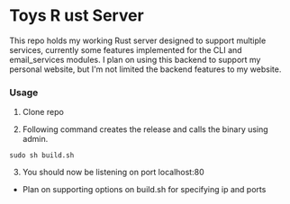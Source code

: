 # Toys R ust Server
This repo holds my working Rust server designed to support multiple services, currently some features implemented for the CLI and email_services modules.
I plan on using this backend to support my personal website, but I'm not limited the backend features to my website. 

### Usage
1. Clone repo

2. Following command creates the release and calls the binary using admin.
 
``` 
sudo sh build.sh
```

3. You should now be listening on port localhost:80
  - Plan on supporting options on build.sh for specifying ip and ports

